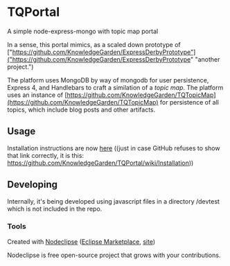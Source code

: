 # TQPortal
A simple node-express-mongo with topic map portal

In a sense, this portal mimics, as a scaled down prototype of ["https://github.com/KnowledgeGarden/ExpressDerbyPrototype"]("https://github.com/KnowledgeGarden/ExpressDerbyPrototype" "another project.")

The platform uses MongoDB by way of mongodb for user persistence, Express 4, and Handlebars to craft a similation of a *topic map*. The platform uses an instance of [https://github.com/KnowledgeGarden/TQTopicMap](https://github.com/KnowledgeGarden/TQTopicMap)
for persistence of all topics, which include blog posts and other artifacts.
## Usage
Installation instructions are now [here](here "https://github.com/KnowledgeGarden/TQPortal/wiki/Installation") 
((just in case GitHub refuses to show that link correctly, it is this: 
https://github.com/KnowledgeGarden/TQPortal/wiki/Installation))



## Developing
Internally, it's being developed using javascript files in a directory /devtest which is not included in the repo. 



### Tools

Created with [Nodeclipse](https://github.com/Nodeclipse/nodeclipse-1)
 ([Eclipse Marketplace](http://marketplace.eclipse.org/content/nodeclipse), [site](http://www.nodeclipse.org))   

Nodeclipse is free open-source project that grows with your contributions.

